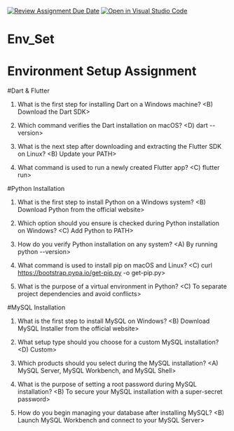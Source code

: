 [![Review Assignment Due Date](https://classroom.github.com/assets/deadline-readme-button-22041afd0340ce965d47ae6ef1cefeee28c7c493a6346c4f15d667ab976d596c.svg)](https://classroom.github.com/a/vnsr1XuU)
[![Open in Visual Studio Code](https://classroom.github.com/assets/open-in-vscode-2e0aaae1b6195c2367325f4f02e2d04e9abb55f0b24a779b69b11b9e10269abc.svg)](https://classroom.github.com/online_ide?assignment_repo_id=16226972&assignment_repo_type=AssignmentRepo)
# Env_Set

# Environment Setup Assignment

#Dart & Flutter

1. What is the first step for installing Dart on a Windows machine?
   <B) Download the Dart SDK>

3. Which command verifies the Dart installation on macOS?
  <D) dart --version>

4. What is the next step after downloading and extracting the Flutter SDK on Linux?
  <B) Update your PATH>

5. What command is used to run a newly created Flutter app?
  <C) flutter run>

#Python Installation

1. What is the first step to install Python on a Windows system?
  <B) Download Python from the official website>

2. Which option should you ensure is checked during Python installation on Windows?
  <C) Add Python to PATH>

3. How do you verify Python installation on any system?
  <A) By running python --version>

4. What command is used to install pip on macOS and Linux?
  <C) curl https://bootstrap.pypa.io/get-pip.py -o get-pip.py>

5. What is the purpose of a virtual environment in Python?
  <C) To separate project dependencies and avoid conflicts>

#MySQL Installation

1. What is the first step to install MySQL on Windows?
  <B) Download MySQL Installer from the official website>

2. What setup type should you choose for a custom MySQL installation?
  <D) Custom>

3. Which products should you select during the MySQL installation?
  <A) MySQL Server, MySQL Workbench, and MySQL Shell>

4. What is the purpose of setting a root password during MySQL installation?
  <B) To secure your MySQL installation with a super-secret password>

5. How do you begin managing your database after installing MySQL?
  <B) Launch MySQL Workbench and connect to your MySQL Server>
